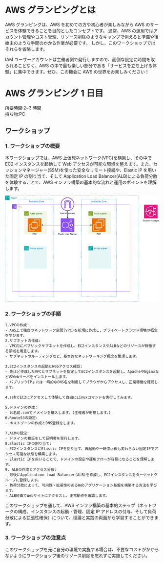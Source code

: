 # AWS グランピングとは

AWS グランピングは、AWS を初めての方や初心者が楽しみながら AWS のサービスを体験できることを目的としたコンセプトです。
通常、AWS の運用ではアカウント管理やコスト管理、リソース削除のようなキャンプで例えると準備や後始末のような手間のかかる作業が必要です。
しかし、このワークショップではそれらを省略します。

IAM ユーザーアカウントは主催者側で発行しますので、面倒な設定に時間を取られることなく、AWS の中で最も楽しい部分である「サービスを立ち上げる体験」に集中できます。ぜひ、この機会に AWS の世界をお楽しみください！

# AWS グランピング 1 日目

所要時間:2~3 時間<br>
持ち物:PC

## ワークショップ

### 1. ワークショップの概要

本ワークショップでは、AWS 上仮想ネットワーク(VPC)を構築し、その中で EC2 インスタンスを起動して Web アクセスが可能な環境を整えます。また、セッションマネージャー(SSM)を使った安全なリモート接続や、Elastic IP を用いた固定 IP の割り当て、そして Application Load Balancer(ALB)による負荷分散を体験することで、AWS インフラ構築の基本的な流れと運用のポイントを理解します。

![aws_glamping](./img/aws_glamping.png)

### 2. ワークショップの手順

    1.VPCの作成:
    - AWS上で独自のネットワーク空間(VPC)を新規に作成し、プライベートクラウド環境の概念を学びます。
    2.サブネットの作成:
    - VPC内にパブリックサブネットを作成し、EC2インスタンスやALBなどのリソースが稼働する領域を用意します。
    - サブネットやルーティングなど、基本的なネットワーキング概念を整理します。

    3.EC2インスタンスの起動とWebアクセス確認:
    - 先ほど作成したVPCとサブネットを指定してEC2インスタンスを起動し、ApacheやNginxなどのWebサーバをインストールします。
    - パブリックIPまたは一時的なDNS名を利用してブラウザからアクセスし、正常稼働を確認します。

    4.sshでEC2にアクセスして体験して自由にLinuxコマンドを実行してみます。

    5.ドメインの作成：
    - お名前.comでドメインを購入します。(主催者が用意します。)
    6.Route53の設定:
    - ホストゾーンの作成とDNS登録をします。

    7.ACMの設定:
    - ドメインの検証をして証明書を発行します。
    8.Elastic IPの割り当て:
    - EC2インスタンスにElastic IPを割り当て、再起動や一時停止後も変わらない固定IPでアクセス可能な状態を構築します。
    - Elastic IPを用いることで、ドメインの設定や運用フローが容易になることを理解します。
    9. ALBの作成とアクセス分散:
    - 最後にApplication Load Balancer(ALB)を作成し、EC2インスタンスをターゲットグループに登録します。
    - 負荷分散によって、可用性・拡張性のあるWebアプリケーション基盤を構築する方法を学びます。
    - ALB経由でWebサイトにアクセスし、正常動作を確認します。

このワークショップを通して、AWS インフラ構築の基本的ステップ（ネットワークの構成、インスタンスの起動・管理、固定 IP アドレスの付与、そして負荷分散による拡張性確保）について、理論と実践の両面から学習することができます。

### 3. ワークショップの注意点

このワークショップを元に自分の環境で実施する場合は、不要なコストがかからないようにワークショップ後のリソース削除を忘れずに実施してください。
